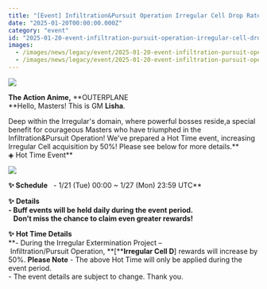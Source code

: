 ```yaml
---
title: "[Event] Infiltration&Pursuit Operation Irregular Cell Drop Rate Up! Event"
date: "2025-01-20T00:00:00.000Z"
category: "event"
id: "2025-01-20-event-infiltration-pursuit-operation-irregular-cell-drop-rate-up-event"
images:
  - /images/news/legacy/event/2025-01-20-event-infiltration-pursuit-operation-irregular-cell-drop-rate-up-event/5d12d8b92faa4955bfff6e390cbb5ba9.webp
  - /images/news/legacy/event/2025-01-20-event-infiltration-pursuit-operation-irregular-cell-drop-rate-up-event/71cc8bf448524849802581aeef7b6138.webp
---
```


![](/images/news/legacy/event/2025-01-20-event-infiltration-pursuit-operation-irregular-cell-drop-rate-up-event/5d12d8b92faa4955bfff6e390cbb5ba9.webp)  

**The Action Anime,** **OUTERPLANE  
**Hello, Masters! This is GM **Lisha**.  
  
Deep within the Irregular's domain, where powerful bosses reside,a special benefit for courageous Masters who have triumphed in the Infiltration&Pursuit Operation! We've prepared a Hot Time event, increasing Irregular Cell acquisition by 50%! Please see below for more details.**  
◈ Hot Time Event**

![](/images/news/legacy/event/2025-01-20-event-infiltration-pursuit-operation-irregular-cell-drop-rate-up-event/71cc8bf448524849802581aeef7b6138.webp)  
  

****✨** **Schedule****   - 1/21 (Tue) 00:00 ~ 1/27 (Mon) 23:59 UTC**  
  
**✨** **Details**  
**\- Buff events will be held daily during the event period.  
   Don’t miss the chance to claim even greater rewards!**  
  
**✨** **Hot Time Details**  
**\- During the Irregular Extermination Project – Infiltration/Pursuit Operation, **\[****Irregular Cell D**\] rewards will increase by 50%. **Please Note** \- The above Hot Time will only be applied during the event period.  
\- The event details are subject to change. Thank you.
